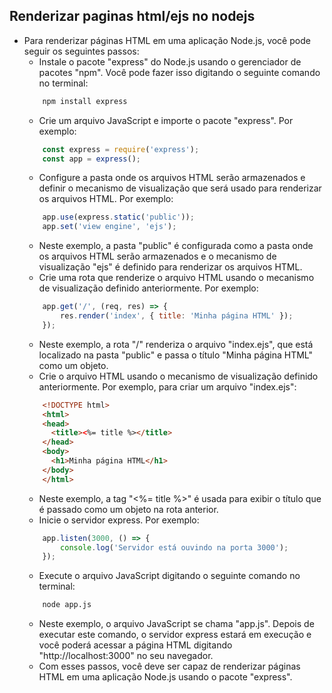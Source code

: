 ## Renderizar paginas html/ejs no nodejs
- Para renderizar páginas HTML em uma aplicação Node.js, você pode seguir os seguintes passos:
	- Instale o pacote "express" do Node.js usando o gerenciador de pacotes "npm". Você pode fazer isso digitando o seguinte comando no terminal:
	```cmd
		npm install express
	```
	- Crie um arquivo JavaScript e importe o pacote "express". Por exemplo:
	```javascript
		const express = require('express');
		const app = express();
	```
	- Configure a pasta onde os arquivos HTML serão armazenados e definir o mecanismo de visualização que será usado para renderizar os arquivos HTML. Por exemplo:
	```javascript
		app.use(express.static('public'));
		app.set('view engine', 'ejs');
	```
	- Neste exemplo, a pasta "public" é configurada como a pasta onde os arquivos HTML serão armazenados e o mecanismo de visualização "ejs" é definido para renderizar os arquivos HTML.
	- Crie uma rota que renderize o arquivo HTML usando o mecanismo de visualização definido anteriormente. Por exemplo:
	```javascript
		app.get('/', (req, res) => {
			res.render('index', { title: 'Minha página HTML' });
		});
	```
	- Neste exemplo, a rota "/" renderiza o arquivo "index.ejs", que está localizado na pasta "public" e passa o título "Minha página HTML" como um objeto.
	- Crie o arquivo HTML usando o mecanismo de visualização definido anteriormente. Por exemplo, para criar um arquivo "index.ejs":
	```html
		<!DOCTYPE html>
		<html>
		<head>
		  <title><%= title %></title>
		</head>
		<body>
		  <h1>Minha página HTML</h1>
		</body>
		</html>
	```
	- Neste exemplo, a tag "<%= title %>" é usada para exibir o título que é passado como um objeto na rota anterior.
	- Inicie o servidor express. Por exemplo:
	```javascript
		app.listen(3000, () => {
			console.log('Servidor está ouvindo na porta 3000');
		});
	```
	- Execute o arquivo JavaScript digitando o seguinte comando no terminal:
	```cmd
		node app.js
	```
	- Neste exemplo, o arquivo JavaScript se chama "app.js". Depois de executar este comando, o servidor express estará em execução e você poderá acessar a página HTML digitando "http://localhost:3000" no seu navegador.
	- Com esses passos, você deve ser capaz de renderizar páginas HTML em uma aplicação Node.js usando o pacote "express".

